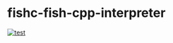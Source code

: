 
# fishc-fish-cpp-interpreter

[![test](https://github.com/hase111111/fishc-fish-cpp-interpreter/actions/workflows/on_push_test.yaml/badge.svg?branch=main&event=push)](https://github.com/hase111111/fishc-fish-cpp-interpreter/actions/workflows/on_push_test.yaml)

